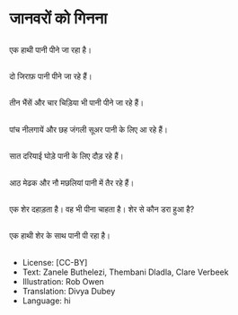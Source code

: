 # जानवरों को गिनना

##
एक हाथी पानी पीने जा रहा है।

##
दो जिराफ़ पानी पीने जा रहे हैं।

##
तीन भैंसें और चार चिड़िया भी पानी पीने जा रहे हैं।

##
पांच नीलगायें और छह जंगली सूअर पानी के लिए आ रहे हैं।

##
सात दरियाई घोड़े पानी के लिए दौड़ रहे हैं।

##
आठ मेढक और नौ मछलियां पानी में तैर रहे हैं।

##
एक शेर दहाड़ता है। वह भी पीना चाहता है। शेर से कौन डरा हुआ है?

##
एक हाथी शेर के साथ पानी पी रहा है।

##
* License: [CC-BY]
* Text: Zanele Buthelezi, Thembani Dladla, Clare Verbeek
* Illustration: Rob Owen
* Translation: Divya Dubey
* Language: hi
